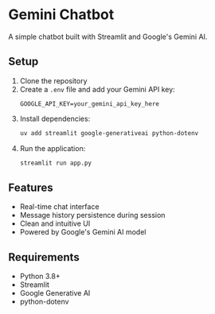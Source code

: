 # Gemini Chatbot

A simple chatbot built with Streamlit and Google's Gemini AI.

## Setup

1. Clone the repository
2. Create a `.env` file and add your Gemini API key:
   ```
   GOOGLE_API_KEY=your_gemini_api_key_here
   ```
3. Install dependencies:
   ```bash
   uv add streamlit google-generativeai python-dotenv
   ```
4. Run the application:
   ```bash
   streamlit run app.py
   ```

## Features

- Real-time chat interface
- Message history persistence during session
- Clean and intuitive UI
- Powered by Google's Gemini AI model

## Requirements

- Python 3.8+
- Streamlit
- Google Generative AI
- python-dotenv
